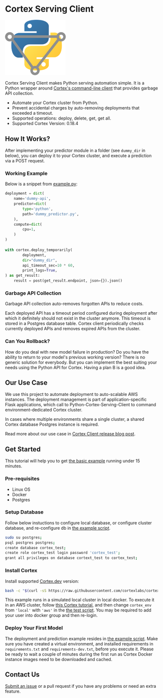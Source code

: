 # Cortex Serving Client

<img src="https://raw.githubusercontent.com/glami/cortex-serving-client/master/cortex-serving-client-logo-2.svg" alt="Cortex Serving Client" style="max-width: 200px">

Cortex Serving Client makes Python serving automation simple.
It is a Python wrapper around [Cortex's command-line client](https://cortex.dev) that provides garbage API collection.

- Automate your Cortex cluster from Python.
- Prevent accidental charges by auto-removing deployments that exceeded a timeout.
- Supported operations: deploy, delete, get, get all.
- Supported Cortex Version: 0.18.4

## How It Works?

After implementing your predictor module in a folder (see `dummy_dir` in below),
you can deploy it to your Cortex cluster,
and execute a prediction via a POST request.

### Working Example
Below is a snippet from [example.py](/example/example.py):
```python
deployment = dict(
    name='dummy-api',
    predictor=dict(
        type='python',
        path='dummy_predictor.py',
    ),
    compute=dict(
        cpu=1,
    )
)

with cortex.deploy_temporarily(
        deployment,
        dir="dummy_dir",
        api_timeout_sec=10 * 60,
        print_logs=True,
) as get_result:
    result = post(get_result.endpoint, json={}).json()
```

### Garbage API Collection
Garbage API collection auto-removes forgotten APIs to reduce costs.

Each deployed API has a timeout period configured during deployment after which it definitely should not exist in the cluster anymore.
This timeout is stored in a Postgres database table.
Cortex client periodically checks currently deployed APIs and removes expired APIs from the cluster.

### Can You Rollback?
How do you deal with new model failure in production?
Do you have the ability to return to your model's previous working version?
There is no generic solution for everybody.
But you can implement the best suiting your needs using the Python API for Cortex.
Having a plan B is a good idea.

## Our Use Case
We use this project to automate deployment to auto-scalable AWS instances.
The deployment management is part of application-specific Flask applications,
which call to Python-Cortex-Serving-Client to command environment-dedicated Cortex cluster.

In cases where multiple environments share a single cluster, a shared Cortex database Postgres instance is required.

Read more about our use case in [Cortex Client release blog post](https://medium.com/@aiteamglami/serve-your-ml-models-in-aws-using-python-9908a4127a13).

## Get Started
This tutorial will help you to get [the basic example](/example/example.py) running under 15 minutes.

### Pre-requisites
- Linux OS
- Docker
- Postgres



### Setup Database
Follow below instuctions to configure local database,
or configure cluster database,
and re-configure db in [the example script](/example/example.py). 

```bash
sudo su postgres;
psql postgres postgres;
create database cortex_test;
create role cortex_test login password 'cortex_test';
grant all privileges on database cortext_test to cortex_test;
```

### Install Cortex
Install supported [Cortex.dev](https://cortex.dev) version:
```bash
bash -c "$(curl -sS https://raw.githubusercontent.com/cortexlabs/cortex/0.18/get-cli.sh)";
```

This example runs in a simulated local cluster in local docker. To execute it in an AWS cluster, follow [this Cortex tutorial](https://docs.cortex.dev/install#running-at-scale-on-aws),
and then change `cortex_env` from `'local'` with `'aws'` in the [the test script](/example/example.py).
You may be required to add your user into docker group and then re-login.

### Deploy Your First Model

The deployment and prediction example resides in [the example script](/example/example.py).
Make sure you have created a virtual environment, and installed requirements in `requirements.txt` and `requirements-dev.txt`, 
before you execute it. Please be ready to wait a couple of minutes during the first run as Cortex Docker instance images need to be downloaded and cached.

## Contact Us
[Submit an issue](https://github.com/glami/cortex-serving-client/issues) or a pull request if you have any problems or need an extra feature.
